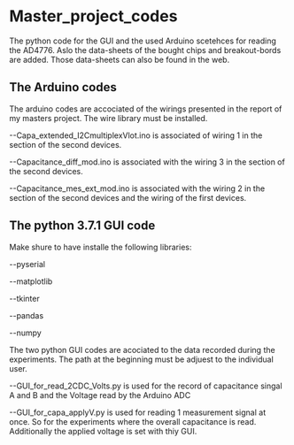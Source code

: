 # Master_project_codes
The python code for the GUI and the used Arduino scetehces for reading the AD4776. Aslo the data-sheets of the bought chips and breakout-bords are added. Those data-sheets can also be found in the web.

## The Arduino codes

The arduino codes are accociated of the wirings presented in the report of my masters project. The wire library must be installed.

--Capa_extended_I2CmultiplexVlot.ino is associated of wiring 1 in the section of the second devices. 

--Capacitance_diff_mod.ino is associated with the wiring 3 in the section of the second devices. 

--Capacitance_mes_ext_mod.ino is associated with the wiring 2 in the section of the second devices and the wiring of the first devices.

## The python 3.7.1 GUI code

Make shure to have installe the following libraries:

--pyserial

--matplotlib

--tkinter

--pandas

--numpy


The two python GUI codes are acociated to the data recorded during the experiments. The path at the beginning must be adjuest to the individual user.

--GUI_for_read_2CDC_Volts.py is used for the record of capacitance singal A and B and the Voltage read by the Arduino ADC

--GUI_for_capa_applyV.py is used for reading 1 measurement signal at once. So for the experiments where the overall capacitance is read. Additionally the applied voltage is set with thiy GUI.
